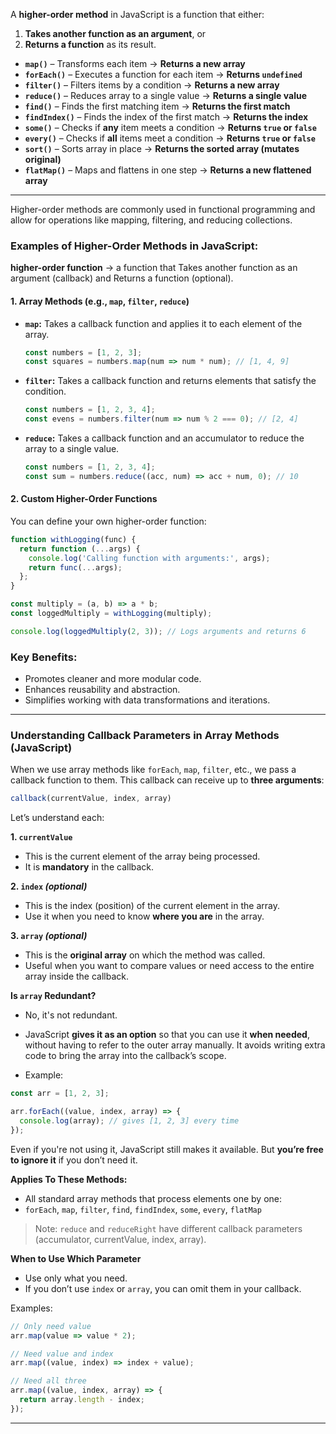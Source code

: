A **higher-order method** in JavaScript is a function that either:
1. **Takes another function as an argument**, or
2. **Returns a function** as its result.

- **`map()`** – Transforms each item → **Returns a new array**
- **`forEach()`** – Executes a function for each item → **Returns `undefined`**
- **`filter()`** – Filters items by a condition → **Returns a new array**
- **`reduce()`** – Reduces array to a single value → **Returns a single value**
- **`find()`** – Finds the first matching item → **Returns the first match**
- **`findIndex()`** – Finds the index of the first match → **Returns the index**
- **`some()`** – Checks if **any** item meets a condition → **Returns `true` or `false`**
- **`every()`** – Checks if **all** items meet a condition → **Returns `true` or `false`**
- **`sort()`** – Sorts array in place → **Returns the sorted array (mutates original)**
- **`flatMap()`** – Maps and flattens in one step → **Returns a new flattened array**

---

Higher-order methods are commonly used in functional programming and allow for operations like mapping, filtering, and reducing collections.

### Examples of Higher-Order Methods in JavaScript:

**higher-order function** -> a function that Takes another function as an argument (callback) and Returns a function (optional).
#### 1. **Array Methods (e.g., `map`, `filter`, `reduce`)**

- **`map`:** Takes a callback function and applies it to each element of the array.
    
    ```javascript
    const numbers = [1, 2, 3];
    const squares = numbers.map(num => num * num); // [1, 4, 9]
    ```
    
- **`filter`:** Takes a callback function and returns elements that satisfy the condition.
    
    ```javascript
    const numbers = [1, 2, 3, 4];
    const evens = numbers.filter(num => num % 2 === 0); // [2, 4]
    ```
    
- **`reduce`:** Takes a callback function and an accumulator to reduce the array to a single value.
    
    ```javascript
    const numbers = [1, 2, 3, 4];
    const sum = numbers.reduce((acc, num) => acc + num, 0); // 10
    ```
    

#### 2. **Custom Higher-Order Functions**

You can define your own higher-order function:

```javascript
function withLogging(func) {
  return function (...args) {
    console.log('Calling function with arguments:', args);
    return func(...args);
  };
}

const multiply = (a, b) => a * b;
const loggedMultiply = withLogging(multiply);

console.log(loggedMultiply(2, 3)); // Logs arguments and returns 6
```

### Key Benefits:

- Promotes cleaner and more modular code.
- Enhances reusability and abstraction.
- Simplifies working with data transformations and iterations.

---

### Understanding Callback Parameters in Array Methods (JavaScript)

When we use array methods like `forEach`, `map`, `filter`, etc., we pass a callback function to them. This callback can receive up to **three arguments**:

```js
callback(currentValue, index, array)
```

Let’s understand each:

**1. `currentValue`**
- This is the current element of the array being processed.
- It is **mandatory** in the callback.
    

**2. `index` _(optional)_**
- This is the index (position) of the current element in the array.
- Use it when you need to know **where you are** in the array.
    

 **3. `array` _(optional)_**
- This is the **original array** on which the method was called.
- Useful when you want to compare values or need access to the entire array inside the callback.
    

**Is `array` Redundant?**

- No, it's not redundant.
- JavaScript **gives it as an option** so that you can use it **when needed**, without having to refer to the outer array manually. It avoids writing extra code to bring the array into the callback’s scope.

- Example:
```js
const arr = [1, 2, 3];

arr.forEach((value, index, array) => {
  console.log(array); // gives [1, 2, 3] every time
});
```
Even if you're not using it, JavaScript still makes it available. But **you’re free to ignore it** if you don’t need it.


**Applies To These Methods:**
- All standard array methods that process elements one by one:
- `forEach`,  `map`,  `filter`,  `find`,  `findIndex`, `some`, `every`, `flatMap`
    

> Note: `reduce` and `reduceRight` have different callback parameters (accumulator, currentValue, index, array).


**When to Use Which Parameter**
- Use only what you need.
- If you don’t use `index` or `array`, you can omit them in your callback.
    

Examples:
```js
// Only need value
arr.map(value => value * 2);

// Need value and index
arr.map((value, index) => index + value);

// Need all three
arr.map((value, index, array) => {
  return array.length - index;
});
```


---